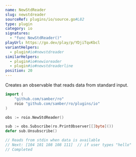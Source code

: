 ```yaml
---
name: NewStdReader
slug: newstdreader
sourceRef: plugins/io/source.go#L82
type: plugin
category: io
signatures:
  - "func NewStdReader()"
playUrl: https://go.dev/play/p/YDjiTqvKbcl
variantHelpers:
  - plugin#io#newstdreader
similarHelpers:
  - plugin#io#newioreader
  - plugin#io#newstdreaderline
position: 20
---
```


Creates an observable that reads data from standard input.

```go
import (
    "github.com/samber/ro"
    roio "github.com/samber/ro/plugins/io"
)

obs := roio.NewStdReader()

sub := obs.Subscribe(ro.PrintObserver[[]byte]())
defer sub.Unsubscribe()

// Reads from stdin when data is available
// Next: [104 101 108 108 111]  // if user types "hello"
// Completed
```